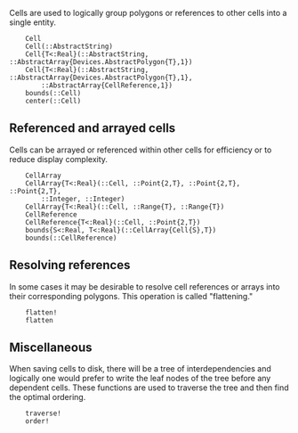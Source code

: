 Cells are used to logically group polygons or references to other cells
into a single entity.

```@docs
    Cell
    Cell(::AbstractString)
    Cell{T<:Real}(::AbstractString, ::AbstractArray{Devices.AbstractPolygon{T},1})
    Cell{T<:Real}(::AbstractString, ::AbstractArray{Devices.AbstractPolygon{T},1},
        ::AbstractArray{CellReference,1})
    bounds(::Cell)
    center(::Cell)
```
## Referenced and arrayed cells

Cells can be arrayed or referenced within other cells for efficiency or to reduce
display complexity.

```@docs
    CellArray
    CellArray{T<:Real}(::Cell, ::Point{2,T}, ::Point{2,T}, ::Point{2,T},
        ::Integer, ::Integer)
    CellArray{T<:Real}(::Cell, ::Range{T}, ::Range{T})
    CellReference
    CellReference{T<:Real}(::Cell, ::Point{2,T})
    bounds{S<:Real, T<:Real}(::CellArray{Cell{S},T})
    bounds(::CellReference)
```
## Resolving references

In some cases it may be desirable to resolve cell references or arrays into their
corresponding polygons. This operation is called "flattening."
```@docs
    flatten!
    flatten
```

## Miscellaneous

When saving cells to disk, there will be a tree of interdependencies and logically
one would prefer to write the leaf nodes of the tree before any dependent cells.
These functions are used to traverse the tree and then find the optimal ordering.
```@docs
    traverse!
    order!
```
